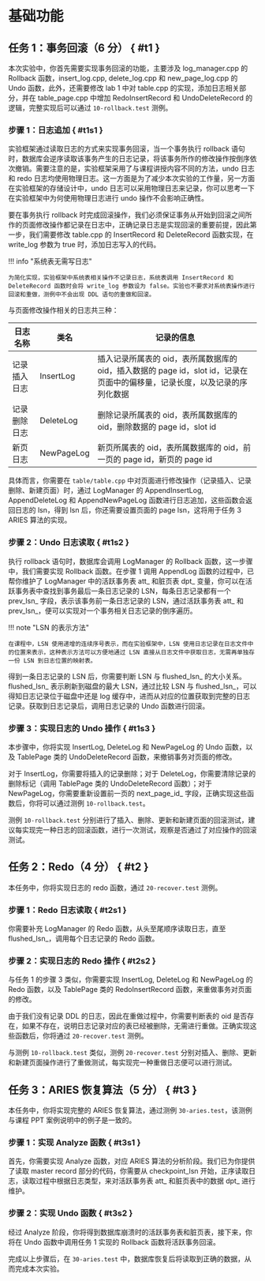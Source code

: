# 基础功能

## 任务 1：事务回滚（6 分） { #t1 }

本次实验中，你首先需要实现事务回滚的功能，主要涉及 log_manager.cpp 的 Rollback 函数，insert_log.cpp, delete_log.cpp 和 new_page_log.cpp 的 Undo 函数，此外，还需要修改 lab 1 中对 table.cpp 的实现，添加日志相关部分，并在 table_page.cpp 中增加 RedoInsertRecord 和 UndoDeleteRecord 的逻辑，完整实现后可以通过 `10-rollback.test` 测例。

### 步骤 1：日志追加 { #t1s1 }

实验框架通过读取日志的方式来实现事务回滚，当一个事务执行 rollback 语句时，数据库会逆序读取该事务产生的日志记录，将该事务所作的修改操作按倒序依次撤销。需要注意的是，实验框架采用了与课程讲授内容不同的方法，undo 日志和 redo 日志均使用物理日志。这一方面是为了减少本次实验的工作量，另一方面在实验框架的存储设计中，undo 日志可以采用物理日志来记录，你可以思考一下在实验框架中为何使用物理日志进行 undo 操作不会影响正确性。

要在事务执行 rollback 时完成回滚操作，我们必须保证事务从开始到回滚之间所作的页面修改操作都记录在日志中，正确记录日志是实现回滚的重要前提，因此第一步，我们需要修改 table.cpp 的 InsertRecord 和 DeleteRecord 函数实现，在 write_log 参数为 true 时，添加日志写入的代码。

!!! info "系统表无需写日志"

    为简化实现，实验框架中系统表相关操作不记录日志，系统表调用 InsertRecord 和 DeleteRecord 函数时会将 write_log 参数设为 false。实验也不要求对系统表操作进行回滚和重做，测例中不会出现 DDL 语句的重做和回滚。

与页面修改操作相关的日志共三种：

| 日志名称     | 类名       | 记录的信息                                                                                                                  |
| ------------ | ---------- | --------------------------------------------------------------------------------------------------------------------------- |
| 记录插入日志 | InsertLog  | 插入记录所属表的 oid，表所属数据库的 oid，插入数据的 page id，slot id，记录在页面中的偏移量，记录长度，以及记录的序列化数据 |
| 记录删除日志 | DeleteLog  | 删除记录所属表的 oid，表所属数据库的 oid，删除数据的 page id，slot id                                                       |
| 新页日志     | NewPageLog | 新页所属表的 oid，表所属数据库的 oid，前一页的 page id，新页的 page id                                                      |

具体而言，你需要在 `table/table.cpp` 中对页面进行修改操作（记录插入、记录删除、新建页面）时，通过 LogManager 的 AppendInsertLog, AppendDeleteLog 和 AppendNewPageLog 函数进行日志追加，这些函数会返回日志的 lsn，得到 lsn 后，你还需要设置页面的 page lsn，这将用于任务 3 ARIES 算法的实现。

### 步骤 2：Undo 日志读取 { #t1s2 }

执行 rollback 语句时，数据库会调用 LogManager 的 Rollback 函数，这一步骤中，我们需要实现 Rollback 函数。在步骤 1 调用 AppendLog 函数的过程中，已帮你维护了 LogManager 中的活跃事务表 att\_ 和脏页表 dpt\_ 变量，你可以在活跃事务表中查找到事务最后一条日志记录的 LSN，每条日志记录都有一个 prev_lsn\_ 字段，表示该事务前一条日志记录的 LSN，通过活跃事务表 att\_ 和 prev_lsn\_，便可以实现对一个事务相关日志记录的倒序遍历。

!!! note "LSN 的表示方法"

    在课程中，LSN 使用递增的连续序号表示，而在实验框架中，LSN 使用日志记录在日志文件中的位置来表示，这种表示方法可以方便地通过 LSN 直接从日志文件中获取日志，无需再单独存一份 LSN 到日志位置的映射表。

得到一条日志记录的 LSN 后，你需要判断 LSN 与 flushed_lsn\_ 的大小关系。flushed_lsn\_ 表示刷新到磁盘的最大 LSN，通过比较 LSN 与 flushed_lsn\_，可以得知日志记录位于磁盘中还是 log 缓存中，进而从对应的位置获取到完整的日志记录。获取到日志记录后，调用日志记录的 Undo 函数进行回滚。

### 步骤 3：实现日志的 Undo 操作 { #t1s3 }

本步骤中，你将实现 InsertLog, DeleteLog 和 NewPageLog 的 Undo 函数，以及 TablePage 类的 UndoDeleteRecord 函数，来撤销事务对页面的修改。

对于 InsertLog，你需要将插入的记录删除；对于 DeleteLog，你需要清除记录的删除标记（调用 TablePage 类的 UndoDeleteRecord 函数）；对于 NewPageLog，你需要重新设置前一页的 next_page_id\_ 字段，正确实现这些函数后，你将可以通过测例 `10-rollback.test`。

测例 `10-rollback.test` 分别进行了插入、删除、更新和新建页面的回滚测试，建议每实现完一种日志的回滚函数，进行一次测试，观察是否通过了对应操作的回滚测试。

## 任务 2：Redo（4 分） { #t2 }

本任务中，你将实现日志的 redo 函数，通过 `20-recover.test` 测例。

### 步骤 1：Redo 日志读取 { #t2s1 }

你需要补充 LogManager 的 Redo 函数，从头至尾顺序读取日志，直至 flushed_lsn\_，调用每个日志记录的 Redo 函数。

### 步骤 2：实现日志的 Redo 操作 { #t2s2 }

与任务 1 的步骤 3 类似，你需要实现 InsertLog, DeleteLog 和 NewPageLog 的 Redo 函数，以及 TablePage 类的 RedoInsertRecord 函数，来重做事务对页面的修改。

由于我们没有记录 DDL 的日志，因此在重做过程中，你需要判断表的 oid 是否存在，如果不存在，说明日志记录对应的表已经被删除，无需进行重做。正确实现这些函数后，你将通过 `20-recover.test` 测例。

与测例 `10-rollback.test` 类似，测例 `20-recover.test` 分别对插入、删除、更新和新建页面操作进行了重做测试，每实现完一种重做日志便可以进行测试。

## 任务 3：ARIES 恢复算法（5 分） { #t3 }

本任务中，你将实现完整的 ARIES 恢复算法，通过测例 `30-aries.test`，该测例与课程 PPT 案例说明中的例子是一致的。

### 步骤 1：实现 Analyze 函数 { #t3s1 }

首先，你需要实现 Analyze 函数，对应 ARIES 算法的分析阶段。我们已为你提供了读取 master record 部分的代码，你需要从 checkpoint_lsn 开始，正序读取日志，读取过程中根据日志类型，来对活跃事务表 att\_ 和脏页表中的数据 dpt\_ 进行维护。

### 步骤 2：实现 Undo 函数 { #t3s2 }

经过 Analyze 阶段，你将得到数据库崩溃时的活跃事务表和脏页表，接下来，你将在 Undo 函数中调用任务 1 实现的 Rollback 函数将活跃事务回滚。

完成以上步骤后，在 `30-aries.test` 中，数据库恢复后将读取到正确的数据，从而完成本次实验。

<!-- ### 步骤 3：优化 Redo 次数 { #t3s3 }

你需要根据分析阶段维护的脏页表，在 redo 时根据脏页表中的 rec_lsn\_，页面的 page_lsn\_，以及日志的 lsn 的大小关系，判断 redo 操作是否有必要进行。每进行一次 redo 操作，你需要调用 LogManager 的 IncrementRedoCount 函数，统计 redo 操作次数。

正确实现本步骤后，你将通过测例 `30-aries.test`，从而完成本次实验。 -->
